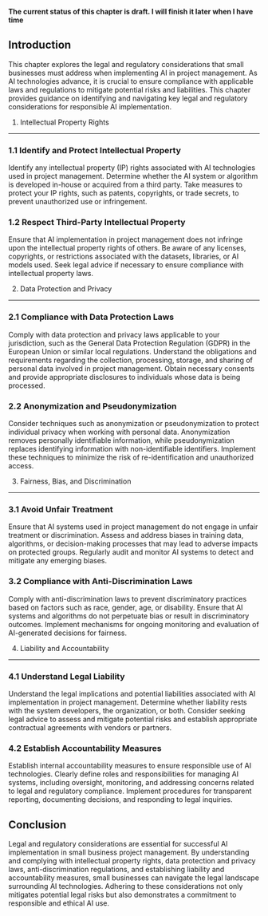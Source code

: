 **The current status of this chapter is draft. I will finish it later when I have time**

Introduction
------------

This chapter explores the legal and regulatory considerations that small businesses must address when implementing AI in project management. As AI technologies advance, it is crucial to ensure compliance with applicable laws and regulations to mitigate potential risks and liabilities. This chapter provides guidance on identifying and navigating key legal and regulatory considerations for responsible AI implementation.

1. Intellectual Property Rights
-------------------------------

### 1.1 Identify and Protect Intellectual Property

Identify any intellectual property (IP) rights associated with AI technologies used in project management. Determine whether the AI system or algorithm is developed in-house or acquired from a third party. Take measures to protect your IP rights, such as patents, copyrights, or trade secrets, to prevent unauthorized use or infringement.

### 1.2 Respect Third-Party Intellectual Property

Ensure that AI implementation in project management does not infringe upon the intellectual property rights of others. Be aware of any licenses, copyrights, or restrictions associated with the datasets, libraries, or AI models used. Seek legal advice if necessary to ensure compliance with intellectual property laws.

2. Data Protection and Privacy
------------------------------

### 2.1 Compliance with Data Protection Laws

Comply with data protection and privacy laws applicable to your jurisdiction, such as the General Data Protection Regulation (GDPR) in the European Union or similar local regulations. Understand the obligations and requirements regarding the collection, processing, storage, and sharing of personal data involved in project management. Obtain necessary consents and provide appropriate disclosures to individuals whose data is being processed.

### 2.2 Anonymization and Pseudonymization

Consider techniques such as anonymization or pseudonymization to protect individual privacy when working with personal data. Anonymization removes personally identifiable information, while pseudonymization replaces identifying information with non-identifiable identifiers. Implement these techniques to minimize the risk of re-identification and unauthorized access.

3. Fairness, Bias, and Discrimination
-------------------------------------

### 3.1 Avoid Unfair Treatment

Ensure that AI systems used in project management do not engage in unfair treatment or discrimination. Assess and address biases in training data, algorithms, or decision-making processes that may lead to adverse impacts on protected groups. Regularly audit and monitor AI systems to detect and mitigate any emerging biases.

### 3.2 Compliance with Anti-Discrimination Laws

Comply with anti-discrimination laws to prevent discriminatory practices based on factors such as race, gender, age, or disability. Ensure that AI systems and algorithms do not perpetuate bias or result in discriminatory outcomes. Implement mechanisms for ongoing monitoring and evaluation of AI-generated decisions for fairness.

4. Liability and Accountability
-------------------------------

### 4.1 Understand Legal Liability

Understand the legal implications and potential liabilities associated with AI implementation in project management. Determine whether liability rests with the system developers, the organization, or both. Consider seeking legal advice to assess and mitigate potential risks and establish appropriate contractual agreements with vendors or partners.

### 4.2 Establish Accountability Measures

Establish internal accountability measures to ensure responsible use of AI technologies. Clearly define roles and responsibilities for managing AI systems, including oversight, monitoring, and addressing concerns related to legal and regulatory compliance. Implement procedures for transparent reporting, documenting decisions, and responding to legal inquiries.

Conclusion
----------

Legal and regulatory considerations are essential for successful AI implementation in small business project management. By understanding and complying with intellectual property rights, data protection and privacy laws, anti-discrimination regulations, and establishing liability and accountability measures, small businesses can navigate the legal landscape surrounding AI technologies. Adhering to these considerations not only mitigates potential legal risks but also demonstrates a commitment to responsible and ethical AI use.

